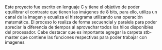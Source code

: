 Este proyecto fue escrito en lenguaje C y tiene el objetivo de poder equilibrar el contraste que tienen las imágenes de 8 bits, para ello, utiliza un canal de la imagen y ecualiza el histograma utilizando una operación matemática. 
El proceso lo realiza de forma secuencial y paralela para poder apreciar la diferencia de tiempos al aprovechar todos los hilos disponibles del procesador. 
Cabe destacar que es importante agregar la carpeta stb-master que contiene las funciones respectivas para poder trabajar con imagenes
